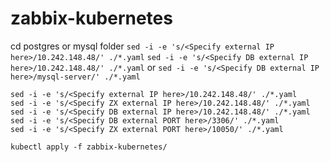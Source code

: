 # zabbix-kubernetes

cd postgres or mysql folder
`sed -i -e 's/<Specify external IP here>/10.242.148.48/' ./*.yaml`
`sed -i -e 's/<Specify DB external IP here>/10.242.148.48/' ./*.yaml` or `sed -i -e 's/<Specify DB external IP here>/mysql-server/' ./*.yaml`

```
sed -i -e 's/<Specify external IP here>/10.242.148.48/' ./*.yaml
sed -i -e 's/<Specify ZX external IP here>/10.242.148.48/' ./*.yaml
sed -i -e 's/<Specify DB external IP here>/10.242.148.48/' ./*.yaml
sed -i -e 's/<Specify DB external PORT here>/3306/' ./*.yaml
sed -i -e 's/<Specify ZX external PORT here>/10050/' ./*.yaml
```

`kubectl apply -f zabbix-kubernetes/`
